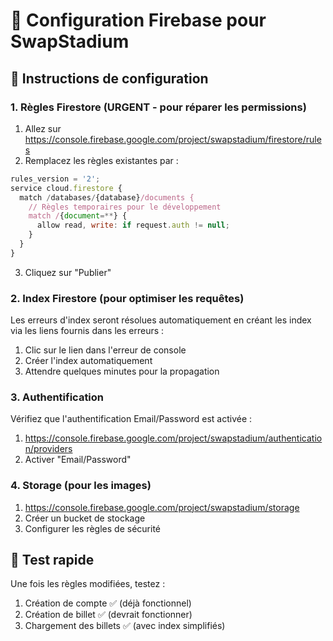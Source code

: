 # 🔧 Configuration Firebase pour SwapStadium

## 📝 Instructions de configuration

### 1. Règles Firestore (URGENT - pour réparer les permissions)

1. Allez sur https://console.firebase.google.com/project/swapstadium/firestore/rules
2. Remplacez les règles existantes par :

```javascript
rules_version = '2';
service cloud.firestore {
  match /databases/{database}/documents {
    // Règles temporaires pour le développement
    match /{document=**} {
      allow read, write: if request.auth != null;
    }
  }
}
```

3. Cliquez sur "Publier"

### 2. Index Firestore (pour optimiser les requêtes)

Les erreurs d'index seront résolues automatiquement en créant les index via les liens fournis dans les erreurs :

1. Clic sur le lien dans l'erreur de console
2. Créer l'index automatiquement 
3. Attendre quelques minutes pour la propagation

### 3. Authentification

Vérifiez que l'authentification Email/Password est activée :
1. https://console.firebase.google.com/project/swapstadium/authentication/providers
2. Activer "Email/Password"

### 4. Storage (pour les images)

1. https://console.firebase.google.com/project/swapstadium/storage
2. Créer un bucket de stockage
3. Configurer les règles de sécurité

## 🚀 Test rapide

Une fois les règles modifiées, testez :
1. Création de compte ✅ (déjà fonctionnel)
2. Création de billet ✅ (devrait fonctionner)
3. Chargement des billets ✅ (avec index simplifiés)

